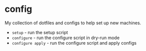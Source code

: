 # config

My collection of dotfiles and configs to help set up new machines.

- `setup` - run the setup script
- `configure` - run the configure script in dry-run mode
- `configure apply` - run the configure script and apply configs
